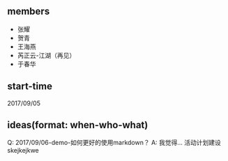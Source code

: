 ## members
* 张耀
* 贺青
* 王海燕
* 芮正云-江湖（再见）
* 于春华


## start-time
2017/09/05


## ideas(format: when-who-what)

Q: 2017/09/06-demo-如何更好的使用markdown？
A: 我觉得...
活动计划建设skejkejkwe